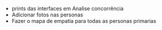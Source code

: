 * prints das interfaces em Analise concorrência
* Adicionar fotos nas personas
* Fazer o mapa de empatia para todas as personas primarias
